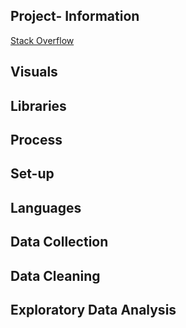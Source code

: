 
## Project- Information
[Stack Overflow](https://www.kaggle.com/stackoverflow/stackoverflow)

## Visuals
## Libraries
## Process 
## Set-up
## Languages
## Data Collection
## Data Cleaning
## Exploratory Data Analysis
